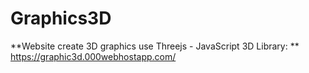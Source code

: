 # Graphics3D
**Website create 3D graphics use Threejs - JavaScript 3D Library: ** https://graphic3d.000webhostapp.com/
